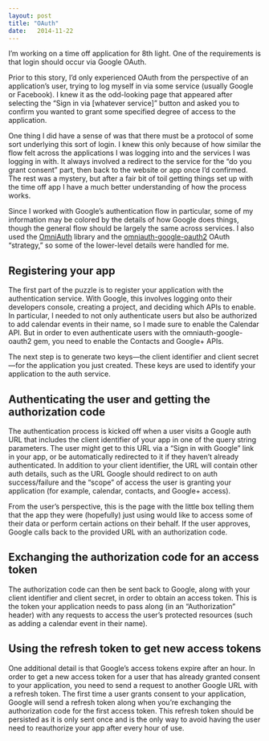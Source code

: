 ```yaml
---
layout: post
title: "OAuth"
date:   2014-11-22
---
```


I’m working on a time off application for 8th light. One of the requirements is that login should occur via Google OAuth.

Prior to this story, I’d only experienced OAuth from the perspective of an application’s user, trying to log myself in via some service (usually Google or Facebook). I knew it as the odd-looking page that appeared after selecting the “Sign in via [whatever service]” button and asked you to confirm you wanted to grant some specified degree of access to the application.

One thing I did have a sense of was that there must be a protocol of some sort underlying this sort of login. I knew this only because of how similar the flow felt across the applications I was logging into and the services I was logging in with. It always involved a redirect to the service for the “do you grant consent” part, then back to the website or app once I’d confirmed. The rest was a mystery, but after a fair bit of toil getting things set up with the time off app I have a much better understanding of how the process works.

Since I worked with Google’s authentication flow in particular, some of my information may be colored by the details of how Google does things, though the general flow should be largely the same across services. I also used the [OmniAuth][] library and the [omniauth-google-oauth2][] OAuth “strategy,” so some of the lower-level details were handled for me.

## Registering your app

The first part of the puzzle is to register your application with the authentication service. With Google, this involves logging onto their developers console, creating a project, and deciding which APIs to enable. In particular, I needed to not only authenticate users but also be authorized to add calendar events in their name, so I made sure to enable the Calendar API. But in order to even authenticate users with the omniauth-google-oauth2 gem, you need to enable the Contacts and Google+ APIs.

The next step is to generate two keys—the client identifier and client secret—for the application you just created. These keys are used to identify your application to the auth service.

## Authenticating the user and getting the authorization code

The authentication process is kicked off when a user visits a Google auth URL that includes the client identifier of your app in one of the query string parameters. The user might get to this URL via a “Sign in with Google” link in your app, or be automatically redirected to it if they haven’t already authenticated. In addition to your client identifier, the URL will contain other auth details, such as the URL Google should redirect to on auth success/failure and the “scope” of access the user is granting your application (for example, calendar, contacts, and Google+ access).

From the user’s perspective, this is the page with the little box telling them that the app they were (hopefully) just using would like to access some of their data or perform certain actions on their behalf. If the user approves, Google calls back to the provided URL with an authorization code.

## Exchanging the authorization code for an access token

The authorization code can then be sent back to Google, along with your client identifier and client secret, in order to obtain an access token. This is the token your application needs to pass along (in an “Authorization” header) with any requests to access the user’s protected resources (such as adding a calendar event in their name).

## Using the refresh token to get new access tokens

One additional detail is that Google’s access tokens expire after an hour. In order to get a new access token for a user that has already granted consent to your application, you need to send a request to another Google URL with a refresh token. The first time a user grants consent to your application, Google will send a refresh token along when you’re exchanging the authorization code for the first access token. This refresh token should be persisted as it is only sent once and is the only way to avoid having the user need to reauthorize your app after every hour of use.

[OmniAuth]: https://github.com/intridea/omniauth
[omniauth-google-oauth2]: https://github.com/zquestz/omniauth-google-oauth2